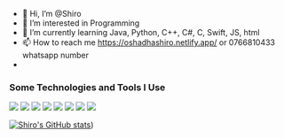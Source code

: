 - 👋 Hi, I’m @Shiro
- 👀 I’m interested in Programming
- 🌱 I’m currently learning Java, Python, C++, C#, C, Swift, JS, html
- 📫 How to reach me https://oshadhashiro.netlify.app/  or  0766810433 whatsapp number
- 
### Some Technologies and Tools I Use
<img src="https://img.shields.io/badge/java%20-%2300599C.svg?&style=for-the-badge&logo=red"> <img src="https://img.shields.io/badge/javaFX%20-%2300599C.svg?&style=for-the-badge&logo"> <img src="https://img.shields.io/badge/c++%20-%2300599C.svg?&style=for-the-badge&logo"> <img src="https://img.shields.io/badge/python%20-%2300599C.svg?&style=for-the-badge&logo"> <img src="https://img.shields.io/badge/android%20-%2300599C.svg?&style=for-the-badge&logo"> <img src="https://img.shields.io/badge/html%20-%2300599C.svg?&style=for-the-badge&logo"> <img src="https://img.shields.io/badge/css%20-%2300599C.svg?&style=for-the-badge&logo"> <img src="https://img.shields.io/badge/javascript%20-%2300599C.svg?&style=for-the-badge&logo">


[![Shiro's GitHub stats](https://github-readme-stats.vercel.app/api?username=TECHforGEEKS&show_icons=true)](https://github.com/TECHforGEEKS/github-readme-stats))
